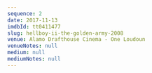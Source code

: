 ```yaml
---
sequence: 2
date: 2017-11-13
imdbId: tt0411477
slug: hellboy-ii-the-golden-army-2008
venue: Alamo Drafthouse Cinema - One Loudoun
venueNotes: null
medium: null
mediumNotes: null
---
```


